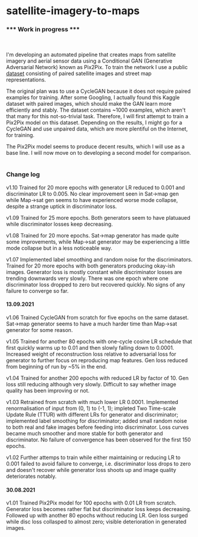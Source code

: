 # satellite-imagery-to-maps

### *** Work in progress ***
<br/><br/>
I'm developing an automated pipeline that creates maps from satellite imagery and aerial sensor data using a Conditional GAN (Generative Adversarial Network) known as Pix2Pix. To train the network I use a public [dataset](https://www.kaggle.com/alincijov/pix2pix-maps) consisting of paired satellite images and street map representations. 

The original plan was to use a CycleGAN because it does not require paired examples for training. After some Googling, I actually found this Kaggle dataset with paired images, which should make the GAN learn more efficiently and stably. The dataset contains ~1000 examples, which aren't that many for this not-so-trivial task. Therefore, I will first attempt to train a Pix2Pix model on this dataset. Depending on the results, I might go for a CycleGAN and use unpaired data, which are more plentiful on the Internet, for training. 

The Pix2Pix model seems to produce decent results, which I will use as a base line. I will now move on to developing a second model for comparison.
<br/>
<br/>
### Change log
v1.10 Trained for 20 more epochs with generator LR reduced to 0.001 and discriminator LR to 0.005. No clear improvement seen in Sat->map gen while Map->sat gen seems to have experienced worse mode collapse, despite a strange uptick in discriminator loss. 

v1.09 Trained for 25 more epochs. Both generators seem to have platuaued while discriminator losses keep decreasing.

v1.08 Trained for 20 more epochs. Sat->map generator has made quite some improvements, while Map->sat generator may be experiencing a little mode collapse but in a less noticeable way.

v1.07 Implemented label smoothing and random noise for the discriminators. Trained for 20 more epochs with both generators producing okay-ish images. Generator loss is mostly constant while discriminator losses are trending downwards very slowly. There was one epoch where one discriminator loss dropped to zero but recovered quickly. No signs of any failure to converge so far.

#### 13.09.2021<br/>
v1.06 Trained CycleGAN from scratch for five epochs on the same dataset. Sat->map generator seems to have a much harder time than Map->sat generator for some reason.

v1.05 Trained for another 80 epochs with one-cycle cosine LR schedule that first quickly warms up to 0.01 and then slowly falling down to 0.0001. Increased weight of reconstruction loss relative to adversarial loss for generator to further focus on reproducing map features. Gen loss reduced from beginning of run by ~5% in the end.

v1.04 Trained for another 200 epochs with reduced LR by factor of 10. Gen loss still reducing although very slowly. Difficult to say whether image quality has been improving or not. 

v1.03 Retrained from scratch with much lower LR 0.0001. Implemented renormalisation of input from (0, 1) to (-1, 1); impleted Two Time-scale Update Rule (TTUR) with different LRs for generator and discriminator; implemented label smoothing for discriminator; added small random noise to both real and fake images before feeding into discriminator. Loss curves became much smoother and more stable for both generator and discriminator. No failure of convergence has been observed for the first 150 epochs.

v1.02 Further attemps to train while either maintaining or reducing LR to 0.001 failed to avoid failure to converge, i.e. discriminator loss drops to zero and doesn't recover while generator loss shoots up and image quality deteriorates notably. 

#### 30.08.2021<br/>
v1.01 Trained Pix2Pix model for 100 epochs with 0.01 LR from scratch. Generator loss becomes rather flat but discriminator loss keeps decreasing. Followed up with another 80 epochs without reducing LR. Gen loss surged while disc loss collasped to almost zero; visible deterioration in generated images.
